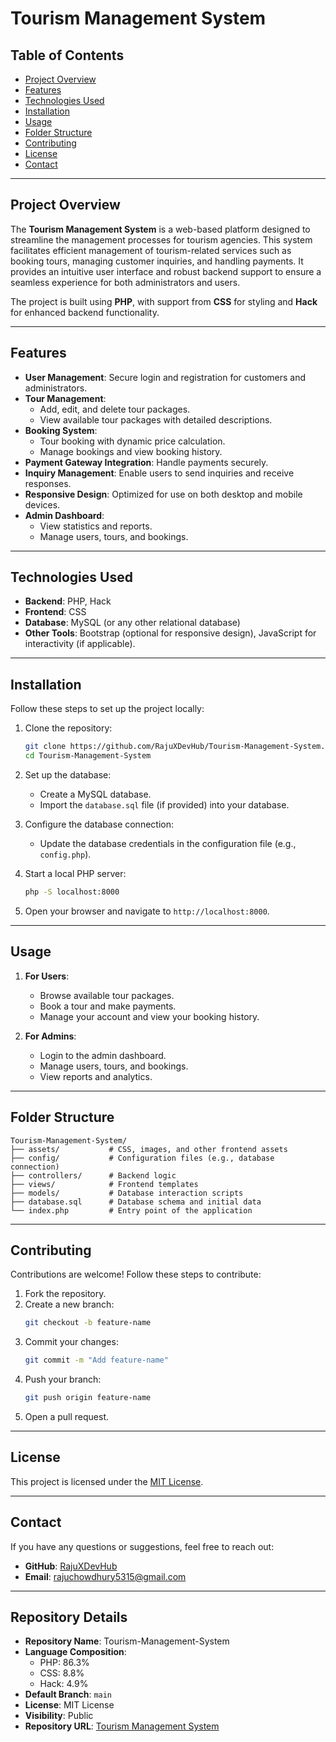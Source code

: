 
# Tourism Management System

## Table of Contents
- [Project Overview](#project-overview)
- [Features](#features)
- [Technologies Used](#technologies-used)
- [Installation](#installation)
- [Usage](#usage)
- [Folder Structure](#folder-structure)
- [Contributing](#contributing)
- [License](#license)
- [Contact](#contact)

---

## Project Overview

The **Tourism Management System** is a web-based platform designed to streamline the management processes for tourism agencies. This system facilitates efficient management of tourism-related services such as booking tours, managing customer inquiries, and handling payments. It provides an intuitive user interface and robust backend support to ensure a seamless experience for both administrators and users.

The project is built using **PHP**, with support from **CSS** for styling and **Hack** for enhanced backend functionality.

---

## Features

- **User Management**: Secure login and registration for customers and administrators.
- **Tour Management**:
  - Add, edit, and delete tour packages.
  - View available tour packages with detailed descriptions.
- **Booking System**:
  - Tour booking with dynamic price calculation.
  - Manage bookings and view booking history.
- **Payment Gateway Integration**: Handle payments securely.
- **Inquiry Management**: Enable users to send inquiries and receive responses.
- **Responsive Design**: Optimized for use on both desktop and mobile devices.
- **Admin Dashboard**:
  - View statistics and reports.
  - Manage users, tours, and bookings.

---

## Technologies Used

- **Backend**: PHP, Hack
- **Frontend**: CSS
- **Database**: MySQL (or any other relational database)
- **Other Tools**: Bootstrap (optional for responsive design), JavaScript for interactivity (if applicable).

---

## Installation

Follow these steps to set up the project locally:

1. Clone the repository:
   ```bash
   git clone https://github.com/RajuXDevHub/Tourism-Management-System.git
   cd Tourism-Management-System
   ```

2. Set up the database:
   - Create a MySQL database.
   - Import the `database.sql` file (if provided) into your database.

3. Configure the database connection:
   - Update the database credentials in the configuration file (e.g., `config.php`).

4. Start a local PHP server:
   ```bash
   php -S localhost:8000
   ```

5. Open your browser and navigate to `http://localhost:8000`.

---

## Usage

1. **For Users**:
   - Browse available tour packages.
   - Book a tour and make payments.
   - Manage your account and view your booking history.

2. **For Admins**:
   - Login to the admin dashboard.
   - Manage users, tours, and bookings.
   - View reports and analytics.

---

## Folder Structure

```
Tourism-Management-System/
├── assets/           # CSS, images, and other frontend assets
├── config/           # Configuration files (e.g., database connection)
├── controllers/      # Backend logic
├── views/            # Frontend templates
├── models/           # Database interaction scripts
├── database.sql      # Database schema and initial data
└── index.php         # Entry point of the application
```

---

## Contributing

Contributions are welcome! Follow these steps to contribute:

1. Fork the repository.
2. Create a new branch:
   ```bash
   git checkout -b feature-name
   ```
3. Commit your changes:
   ```bash
   git commit -m "Add feature-name"
   ```
4. Push your branch:
   ```bash
   git push origin feature-name
   ```
5. Open a pull request.

---

## License

This project is licensed under the [MIT License](LICENSE).

---

## Contact

If you have any questions or suggestions, feel free to reach out:

- **GitHub**: [RajuXDevHub](https://github.com/RajuXDevHub)
- **Email**: rajuchowdhury5315@gmail.com 

---

## Repository Details

- **Repository Name**: Tourism-Management-System
- **Language Composition**:
  - PHP: 86.3%
  - CSS: 8.8%
  - Hack: 4.9%
- **Default Branch**: `main`
- **License**: MIT License
- **Visibility**: Public
- **Repository URL**: [Tourism Management System](https://github.com/RajuXDevHub/Tourism-Management-System)
```

